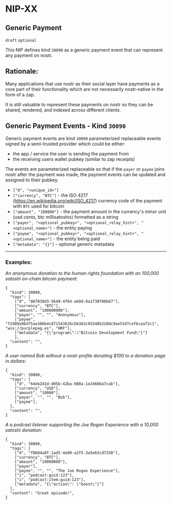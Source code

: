 NIP-XX
======

Generic Payment
-------------------------

`draft` `optional`

This NIP defines kind `30090` as a generic payment event that can represent any payment on nostr.

## Rationale:

Many applications that use nostr as their social layer have payments as a core part of their functionality which are not necessarily nostr-native in the form of a zap.

It is still valuable to represent these payments on nostr so they can be shared, rendered, and indexed across different clients.

## Generic Payment Events - Kind `30090`

Generic payment events are kind `30090` parameterized replaceable events signed by a semi-trusted provider which could be either:

- the app / service the user is sending the payment from
- the receiving users wallet pubkey (similar to zap receipts)

The events are parameterized replaceable so that if the `payer` or `payee` joins nostr after the payment was made, the payment events can be updated and assigned to their pubkey.

- `["d", "<unique_id>"]`
- `["currency", "BTC"]` - the ISO 4217 (https://en.wikipedia.org/wiki/ISO_4217) currency code of the payment with `BTC` used for bitcoin
- `["amount", "100000"]` - the payment amount in the currency's minor unit (usd cents, btc millisatoshis) formatted as a string
- `["payer", "<optional_pubkey>", "<optional_relay_hint>", "<optional_name>"]` - the entity paying
- `["payee", "<optional_pubkey>", "<optional_relay_hint>", "<optional_name>"]` - the entity being paid
- `["metadata": "{}"]` - optional generic metadata

---


### Examples:

_An anonymous donation to the human rights foundation with an 100,000 satoshi on-chain bitcoin payment:_

```jsonc
{
  "kind": 30090,
  "tags": [
    ["d", "867038d3-5648-4f64-ab9d-0a1f38f00b67"],
    ["currency", "BTC"],
    ["amount", "100000000"],
    ["payer", "", "", "Anonymous"],
    ["payee", "f1989a96d75aa386b4c871543626cbb362c03248b220dc9ae53d7cefbcaaf2c1", "wss://purplepag.es", "HRF"],
    ["metadata", "{\"program\":\"Bitcoin Development Fund\"}"]
    ],
  "content": "",
}
```


_A user named Bob without a nostr profile donating $100 to a donation page in dollars:_

```jsonc
{
  "kind": 30090,
  "tags": [
    ["d", "64eb241d-d05b-42ba-988a-1e24666a7cab"],
    ["currency", "USD"],
    ["amount", "10000"],
    ["payer", "", "", "Bob"],
    ["payee"],
  ],
  "content": "",
}
```

_A a podcast listener supporting the Joe Rogan Experience with a 10,000 satoshi donation:_

```jsonc
{
  "kind": 30090,
  "tags": [
    ["d", "f8604a8f-1ad5-4e90-a2f5-3a5e63cd7330"],
    ["currency", "BTC"],
    ["amount", "10000000"],
    ["payer"],
    ["payee", "", "", "The Joe Rogan Experience"],
    ["i", "podcast:guid:123"],
    ["i", "podcast:item:guid:123"],
    ["metadata", "{\"action\": \"boost\"}"]
  ],
  "content": "Great episode!",
}
```